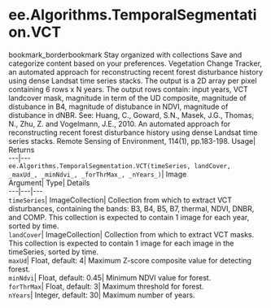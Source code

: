  
#  ee.Algorithms.TemporalSegmentation.VCT
bookmark_borderbookmark Stay organized with collections  Save and categorize content based on your preferences.
Vegetation Change Tracker, an automated approach for reconstructing recent forest disturbance history using dense Landsat time series stacks. 
The output is a 2D array per pixel containing 6 rows x N years. The output rows contain: input years, VCT landcover mask, magnitude in term of the UD composite, magnitude of distubance in B4, magnitude of distubance in NDVI, magnitude of distubance in dNBR.
See: Huang, C., Goward, S.N., Masek, J.G., Thomas, N., Zhu, Z. and Vogelmann, J.E., 2010. An automated approach for reconstructing recent forest disturbance history using dense Landsat time series stacks. Remote Sensing of Environment, 114(1), pp.183-198.
Usage| Returns  
---|---  
`ee.Algorithms.TemporalSegmentation.VCT(timeSeries, landCover,  _maxUd_, _minNdvi_, _forThrMax_, _nYears_)`| Image  
Argument| Type| Details  
---|---|---  
`timeSeries`| ImageCollection| Collection from which to extract VCT disturbances, containing the bands: B3, B4, B5, B7, thermal, NDVI, DNBR, and COMP. This collection is expected to contain 1 image for each year, sorted by time.  
`landCover`| ImageCollection| Collection from which to extract VCT masks. This collection is expected to contain 1 image for each image in the timeSeries, sorted by time.  
`maxUd`| Float, default: 4| Maximum Z-score composite value for detecting forest.  
`minNdvi`| Float, default: 0.45| Minimum NDVI value for forest.  
`forThrMax`| Float, default: 3| Maximum threshold for forest.  
`nYears`| Integer, default: 30| Maximum number of years.  
